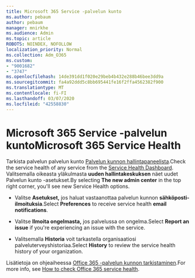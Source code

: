 ```yaml
---
title: Microsoft 365 Service -palvelun kunto
ms.author: pebaum
author: pebaum
manager: mnirkhe
ms.audience: Admin
ms.topic: article
ROBOTS: NOINDEX, NOFOLLOW
localization_priority: Normal
ms.collection: Adm_O365
ms.custom:
- "9001682"
- "3747"
ms.openlocfilehash: 14de391dd1f020e29beb4b432e288b46bee3dd9a
ms.sourcegitcommit: fa4a92ddd5c8bb695441fe16f2ffa4562382f900
ms.translationtype: MT
ms.contentlocale: fi-FI
ms.lasthandoff: 03/07/2020
ms.locfileid: "42558830"
---
```

# <a name="microsoft-365-service-health"></a><span data-ttu-id="921f2-102">Microsoft 365 Service -palvelun kunto</span><span class="sxs-lookup"><span data-stu-id="921f2-102">Microsoft 365 Service Health</span></span>


<span data-ttu-id="921f2-103">Tarkista palvelun palvelun kunto [Palvelun kunnon hallintapaneelista](https://admin.microsoft.com/Adminportal/Home?source=applauncher#/servicehealth).</span><span class="sxs-lookup"><span data-stu-id="921f2-103">Check the service health of any service from the [Service Health Dashboard](https://admin.microsoft.com/Adminportal/Home?source=applauncher#/servicehealth).</span></span> <span data-ttu-id="921f2-104">Valitsemalla oikeasta yläkulmasta **uuden hallintakeskuksen** näet uudet Palvelun kunto -asetukset.</span><span class="sxs-lookup"><span data-stu-id="921f2-104">By selecting **The new admin center** in the top right corner, you'll see new Service Health options.</span></span>

- <span data-ttu-id="921f2-105">Valitse **Asetukset,** jos haluat vastaanottaa palvelun kunnon **sähköposti-ilmoituksia**.</span><span class="sxs-lookup"><span data-stu-id="921f2-105">Select **Preferences** to receive service health **email notifications**.</span></span>

- <span data-ttu-id="921f2-106">Valitse **Ilmoita ongelmasta,** jos palvelussa on ongelma.</span><span class="sxs-lookup"><span data-stu-id="921f2-106">Select **Report an issue** if you're experiencing an issue with the service.</span></span>

- <span data-ttu-id="921f2-107">Valitsemalla **Historia** voit tarkastella organisaatiosi palveluterveyshistoriaa.</span><span class="sxs-lookup"><span data-stu-id="921f2-107">Select **History** to review the service health history of your organization.</span></span> 

<span data-ttu-id="921f2-108">Lisätietoja on ohjeaiheessa [Office 365 -palvelun kunnon tarkistaminen](https://docs.microsoft.com/en-us/office365/enterprise/view-service-health).</span><span class="sxs-lookup"><span data-stu-id="921f2-108">For more info, see [How to check Office 365 service health](https://docs.microsoft.com/en-us/office365/enterprise/view-service-health).</span></span> 